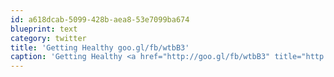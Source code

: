 ```yaml
---
id: a618dcab-5099-428b-aea8-53e7099ba674
blueprint: text
category: twitter
title: 'Getting Healthy goo.gl/fb/wtbB3'
caption: 'Getting Healthy <a href="http://goo.gl/fb/wtbB3" title="http://goo.gl/fb/wtbB3" class="link link_untco">goo.gl/fb/wtbB3</a>'
---
```

